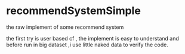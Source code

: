 # recommendSystemSimple
the raw implement of some recommend system

the first try is user based cf , the implement is easy to understand and before run in big dataset ,i use little naked data to verify the code.


